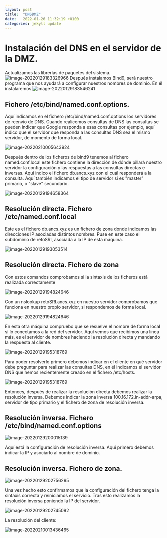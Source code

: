 ```yaml
---
layout: post
title:  "DNSDMZ"
date:   2022-01-26 11:32:19 +0100
categories: jekyll update
---
```


# Instalación del DNS en el servidor de la DMZ.





Actualizamos las librerías de paquetes del sistema.![image-20220129183326966](https://raw.githubusercontent.com/MaTthewSsD/Fotos/main/image-20220129183326966.png)
Después instalamos Bind9, será nuestro programa que nos ayudará a configurar nuestros nombres de dominio. En él instalaremos
![image-20220129183546241](https://raw.githubusercontent.com/MaTthewSsD/Fotos/main/image-20220129183546241.png)

## Fichero /etc/bind/named.conf.options.

Aquí indicamos en el fichero /etc/bind/named.conf.options los servidores de reenvío de DNS. Cuando realicemos consultas de DNS las consultas se pueden indicar que Google responda a esas consultas por ejemplo, aquí indico que el servidor que responda a las consultas DNS sea el mismo servidor, de momento de forma local.

![image-20220210005643924](https://raw.githubusercontent.com/MaTthewSsD/Fotos/main/image-20220210005643924.png)

Después dentro de los ficheros de bind9 tenemos al fichero named.conf.local este fichero contiene la dirección de dónde pillará nuestro servidor la configuración y las respuestas a las consultas directas e inversas. Aquí indico el fichero db.ancs.xyz con el cuál responderá a la consulta. Aquí también indicamos el tipo de servidor si es "master" primario, o "slave" secundario.

![image-20220129194658364](https://raw.githubusercontent.com/MaTthewSsD/Fotos/main/image-20220129194658364.png)

## Resolución directa. Fichero /etc/named.conf.local

Este es el fichero db.ancs.xyz es un fichero de zona donde indicamos las direcciones IP asociadas distintos nombres. Puse en este caso el subdominio de retoSRI, asociada a la IP de esta máquina.

![image-20220129193053514](https://raw.githubusercontent.com/MaTthewSsD/Fotos/main/image-20220129193053514.png)

## Resolución directa. Fichero de zona

Con estos comandos comprobamos si la sintaxis de los ficheros está realizada correctamente

![image-20220129194824646](https://raw.githubusercontent.com/MaTthewSsD/Fotos/main/image-20220129194824646.png)

Con un nslookup retoSRI.ancs.xyz en nuestro servidor comprobamos que funciona en nuestro propio servidor, si respondemos de forma local. 

![image-20220129194824646](https://raw.githubusercontent.com/MaTthewSsD/Fotos/main/image-20220129194824646.png)

En esta otra máquina compruebo que se resuelve el nombre de forma local si lo conectamos a la red del servidor. Aquí vemos que recibimos una línea más, es el servidor de nombres haciendo la resolución directa y mandando la respuesta al cliente.

![image-20220129195318769](https://raw.githubusercontent.com/MaTthewSsD/Fotos/main/image-20220129195318769.png)

 Para poder resolverlo primero debemos indicar en el cliente en qué servidor debe preguntar para realizar las consultas DNS, en él indicamos el servidor DNS que hemos recientemente creado en el fichero /etc/hosts.

![image-20220129195318769](https://raw.githubusercontent.com/MaTthewSsD/Fotos/main/image-20220129195318769.png)

Entonces, después de realizar la resolución directa debemos realizar la resolución inversa. Debemos indicar la zona inversa 100.16.172.in-addr-arpa, servidor de tipo primario y el fichero de zona de resolución inversa. 

## Resolución inversa. Fichero /etc/bind/named.conf.options

![image-20220129200015139](https://raw.githubusercontent.com/MaTthewSsD/Fotos/main/image-20220129200015139.png)

Aquí está la configuración de resolución inversa. Aquí primero debemos indicar la IP y asociarlo al nombre de dominio.

## Resolución inversa. Fichero de zona.

![image-20220129202756295](https://raw.githubusercontent.com/MaTthewSsD/Fotos/main/image-20220129202756295.png)

Una vez hecho esto confirmamos que la configuración del fichero tenga la sintaxis correcta y reiniciamos el servicio. Tras esto realizamos la resolución inversa poniendo la IP del servidor.

![image-20220129202745092](https://raw.githubusercontent.com/MaTthewSsD/Fotos/main/image-20220129202745092.png)

La resolución del cliente:

![image-20220210013436465](https://raw.githubusercontent.com/MaTthewSsD/Fotos/main/image-20220210013436465.png)
